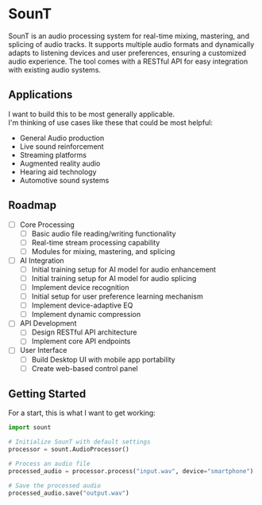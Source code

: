 # SounT

SounT is an audio processing system for real-time mixing, mastering, and splicing of audio tracks.
It supports multiple audio formats and dynamically adapts to listening devices and user preferences, ensuring a customized audio experience.
The tool comes with a RESTful API for easy integration with existing audio systems.

## Applications

I want to build this to be most generally applicable.<br>
I'm thinking of use cases like these that could be most helpful:

- General Audio production
- Live sound reinforcement
- Streaming platforms
- Augmented reality audio
- Hearing aid technology
- Automotive sound systems

## Roadmap

- [ ] Core Processing
  - [ ] Basic audio file reading/writing functionality
  - [ ] Real-time stream processing capability
  - [ ] Modules for mixing, mastering, and splicing
- [ ] AI Integration
  - [ ] Initial training setup for AI model for audio enhancement
  - [ ] Initial training setup for AI model for audio splicing
  - [ ] Implement device recognition
  - [ ] Initial setup for user preference learning mechanism
  - [ ] Implement device-adaptive EQ
  - [ ] Implement dynamic compression
- [ ] API Development
  - [ ] Design RESTful API architecture
  - [ ] Implement core API endpoints
- [ ] User Interface
  - [ ] Build Desktop UI with mobile app portability
  - [ ] Create web-based control panel

## Getting Started

For a start, this is what I want to get working:

```python
import sount

# Initialize SounT with default settings
processor = sount.AudioProcessor()

# Process an audio file
processed_audio = processor.process("input.wav", device="smartphone")

# Save the processed audio
processed_audio.save("output.wav")
```
